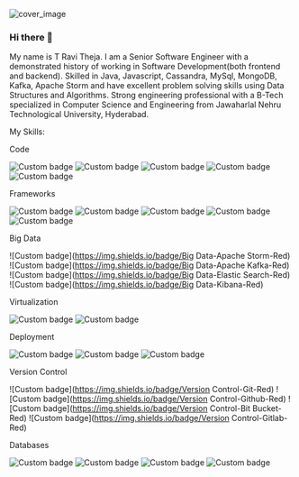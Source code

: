 <!--
**ravitheja990/ravitheja990** is a ✨ _special_ ✨ repository because its `README.md` (this file) appears on your GitHub profile.

Here are some ideas to get you started:

- 🔭 I’m currently working on ...
- 🌱 I’m currently learning ...
- 👯 I’m looking to collaborate on ...
- 🤔 I’m looking for help with ...
- 💬 Ask me about ...
- 📫 How to reach me: ...
- 😄 Pronouns: ...
- ⚡ Fun fact: ...
-->
![cover_image](https://user-images.githubusercontent.com/16048288/212347960-81a97fa4-59f4-4450-9e62-971d26c9ce93.jpg)

### Hi there 👋

My name is T Ravi Theja. I am a Senior Software Engineer with a demonstrated history of working in Software Development(both frontend and backend). Skilled in Java, Javascript, Cassandra, MySql, MongoDB, Kafka, Apache Storm and have excellent problem solving skills using Data Structures and Algorithms. Strong engineering professional with a B-Tech specialized in Computer Science and Engineering from Jawaharlal Nehru Technological University, Hyderabad.


My Skills:

Code

![Custom badge](https://img.shields.io/badge/Code-Java-Red)
![Custom badge](https://img.shields.io/badge/Code-Python-Red)
![Custom badge](https://img.shields.io/badge/Code-Javascript-Red)
![Custom badge](https://img.shields.io/badge/Code-Html-Red)
![Custom badge](https://img.shields.io/badge/Code-Css-Red)


Frameworks

![Custom badge](https://img.shields.io/badge/Frameworks-Spring-Red)
![Custom badge](https://img.shields.io/badge/Frameworks-Play-Red)
![Custom badge](https://img.shields.io/badge/Frameworks-Flask-Red)
![Custom badge](https://img.shields.io/badge/Frameworks-Angular-Red)
![Custom badge](https://img.shields.io/badge/Frameworks-React-Red)

Big Data

![Custom badge](https://img.shields.io/badge/Big Data-Apache Storm-Red)
![Custom badge](https://img.shields.io/badge/Big Data-Apache Kafka-Red)
![Custom badge](https://img.shields.io/badge/Big Data-Elastic Search-Red)
![Custom badge](https://img.shields.io/badge/Big Data-Kibana-Red)

Virtualization

![Custom badge](https://img.shields.io/badge/Virtualization-Docker-Red)
![Custom badge](https://img.shields.io/badge/Virtualization-Kubernetes-Red)

Deployment

![Custom badge](https://img.shields.io/badge/Deployment-Jenkins-Red)
![Custom badge](https://img.shields.io/badge/Deployment-Argo-Red)
![Custom badge](https://img.shields.io/badge/Deployment-AWS-Red)

Version Control

![Custom badge](https://img.shields.io/badge/Version Control-Git-Red)
![Custom badge](https://img.shields.io/badge/Version Control-Github-Red)
![Custom badge](https://img.shields.io/badge/Version Control-Bit Bucket-Red)
![Custom badge](https://img.shields.io/badge/Version Control-Gitlab-Red)

Databases

![Custom badge](https://img.shields.io/badge/Databases-MySQL-Red)
![Custom badge](https://img.shields.io/badge/Databases-Cassandra-Red)
![Custom badge](https://img.shields.io/badge/Databases-MongoDB-Red)
![Custom badge](https://img.shields.io/badge/Databases-Postgresql-Red)
